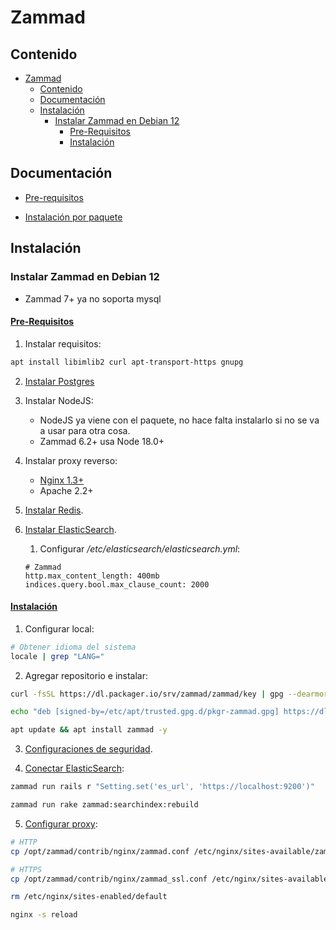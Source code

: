 # Zammad

## Contenido
- [Zammad](#zammad)
  - [Contenido](#contenido)
  - [Documentación](#documentación)
  - [Instalación](#instalación)
    - [Instalar Zammad en Debian 12](#instalar-zammad-en-debian-12)
      - [Pre-Requisitos](#pre-requisitos)
      - [Instalación](#instalación-1)

## Documentación

- [Pre-requisitos](https://docs.zammad.org/en/latest/prerequisites/software.html)

- [Instalación por paquete](https://docs.zammad.org/en/latest/install/package.html)

## Instalación

### Instalar Zammad en Debian 12
- Zammad 7+ ya no soporta mysql

#### [Pre-Requisitos](https://docs.zammad.org/en/latest/prerequisites/software.html)

1. Instalar requisitos:
```sh
apt install libimlib2 curl apt-transport-https gnupg
```

2. [Instalar Postgres](../database/postgres.md#instalar-postgresql-en-debian-12)

3. Instalar NodeJS:
   - NodeJS ya viene con el paquete, no hace falta instalarlo si no se va a usar para otra cosa.
   - Zammad 6.2+ usa Node 18.0+

4. Instalar proxy reverso:
   - [Nginx 1.3+](../web/servidores/nginx.md#instalar-nginx-en-debian)
   - Apache 2.2+

5. [Instalar Redis](../database/redis.md#instalar-redis-en-debian-12).

6. [Instalar ElasticSearch](../a_clasificar/elasticsearch.md#instalar-elasticsearch-8-en-debian-12).

    1. Configurar */etc/elasticsearch/elasticsearch.yml*:
    ```text
    # Zammad
    http.max_content_length: 400mb
    indices.query.bool.max_clause_count: 2000
    ```

#### [Instalación](https://docs.zammad.org/en/latest/install/package.html)
1. Configurar local:
```sh
# Obtener idioma del sistema
locale | grep "LANG="
```

2. Agregar repositorio e instalar:
```sh
curl -fsSL https://dl.packager.io/srv/zammad/zammad/key | gpg --dearmor | tee /etc/apt/trusted.gpg.d/pkgr-zammad.gpg> /dev/null

echo "deb [signed-by=/etc/apt/trusted.gpg.d/pkgr-zammad.gpg] https://dl.packager.io/srv/deb/zammad/zammad/stable/debian 12 main"| tee /etc/apt/sources.list.d/zammad.list > /dev/null

apt update && apt install zammad -y
```

3. [Configuraciones de seguridad](https://docs.zammad.org/en/latest/install/package.html#firewall-selinux).

4. [Conectar ElasticSearch](https://docs.zammad.org/en/latest/getting-started/configure-webserver.html#adjusting-the-webserver-configuration):
```sh
zammad run rails r "Setting.set('es_url', 'https://localhost:9200')"

zammad run rake zammad:searchindex:rebuild
```

5. [Configurar proxy](https://docs.zammad.org/en/latest/getting-started/configure-webserver.html#adjusting-the-webserver-configuration):
```sh
# HTTP
cp /opt/zammad/contrib/nginx/zammad.conf /etc/nginx/sites-available/zammad.conf

# HTTPS
cp /opt/zammad/contrib/nginx/zammad_ssl.conf /etc/nginx/sites-available/zammad.conf

rm /etc/nginx/sites-enabled/default

nginx -s reload
```

